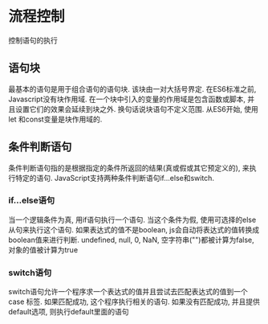 # 流程控制

控制语句的执行

## 语句块

最基本的语句是用于组合语句的语句块. 该块由一对大括号界定. 在ES6标准之前, Javascript没有块作用域. 在一个块中引入的变量的作用域是包含函数或脚本, 并且设置它们的效果会延续到块之外. 换句话说块语句不定义范围. 从ES6开始, 使用 let 和const变量是块作用域的. 

## 条件判断语句

条件判断语句指的是根据指定的条件所返回的结果(真或假或其它预定义的), 来执行特定的语句. JavaScript支持两种条件判断语句if...else和switch.

### if...else语句

当一个逻辑条件为真, 用if语句执行一个语句. 当这个条件为假, 使用可选择的else从句来执行这个语句. 如果表达式的值不是boolean, js会自动将表达式的值转换成boolean值来进行判断. undefined, null, 0, NaN, 空字符串("")都被计算为false, 对象的值被计算为true 

### switch语句

switch语句允许一个程序求一个表达式的值并且尝试去匹配表达式的值到一个case 标签. 如果匹配成功, 这个程序执行相关的语句. 如果没有匹配成功, 并且提供default选项, 则执行default里面的语句

